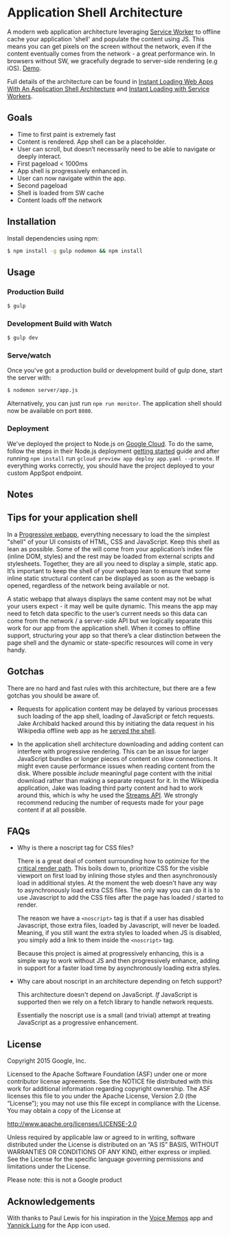 # Application Shell Architecture

A modern web application architecture leveraging [Service Worker](http://www.html5rocks.com/en/tutorials/service-worker/introduction/) to offline cache your application 'shell' and populate the content using JS. This means you can get pixels on the screen without the network, even if the content eventually comes from the network - a great performance win. In browsers without SW, we gracefully degrade to server-side rendering (e.g iOS). [Demo](https://app-shell.appspot.com/).

Full details of the architecture can be found in [Instant Loading Web Apps With An Application Shell Architecture](https://medium.com/@addyosmani/instant-loading-web-apps-with-an-application-shell-architecture-7c0c2f10c73#.a4d09g3j4) and [Instant Loading with Service Workers](https://www.youtube.com/watch?v=jCKZDTtUA2A&feature=youtu.be).

## Goals

* Time to first paint is extremely fast
* Content is rendered. App shell can be a placeholder.
* User can scroll, but doesn’t necessarily need to be able to navigate or deeply interact.
* First pageload < 1000ms
 * App shell is progressively enhanced in.
 * User can now navigate within the app.
* Second pageload
 * Shell is loaded from SW cache
 * Content loads off the network

## Installation

Install dependencies using npm:

```sh
$ npm install -g gulp nodemon && npm install
```

## Usage

### Production Build

```sh
$ gulp
```

### Development Build with Watch

```sh
$ gulp dev
```

### Serve/watch

Once you've got a production build or development build of gulp done, start the
server with:

```sh
$ nodemon server/app.js
```

Alternatively, you can just run `npm run monitor`. The application shell should now be available on port `8080`.

### Deployment

We've deployed the project to Node.js on [Google Cloud](https://cloud.google.com/nodejs/). To do the same, follow the steps in their Node.js deployment [getting started](https://cloud.google.com/nodejs/getting-started/hello-world) guide and after running `npm install` run `gcloud preview app deploy app.yaml --promote`. If everything works correctly, you should have the project deployed to your custom AppSpot endpoint.

## Notes

## Tips for your application shell

In a [Progressive webapp](https://infrequently.org/2015/06/progressive-apps-escaping-tabs-without-losing-our-soul/), everything necessary to load the the simplest "shell" of your UI consists of HTML, CSS and JavaScript. Keep this shell as lean as possible. Some of the will come from your application’s index file (inline DOM, styles) and the rest may be loaded from external scripts and stylesheets. Together, they are all you need to display a simple, static app. It’s important to keep the shell of your webapp lean to ensure that some inline static structural content can be displayed as soon as the webapp is opened, regardless of the network being available or not.

A static webapp that always displays the same content may not be what your users expect - it may well be quite dynamic. This means the app may need to fetch data specific to the user’s current needs so this data can come from the network / a server-side API but we logically separate this work for our app from the application shell. When it comes to offline support, structuring your app so that there’s a clear distinction between the page shell and the dynamic or state-specific resources will come in very handy.

## Gotchas

There are no hard and fast rules with this architecture, but there are a few gotchas you should be aware of.

* Requests for application content may be delayed by various processes such loading of the app shell, loading of JavaScript or fetch requests. Jake Archibald hacked around this by initiating the data request in his Wikipedia offline web app as he [served the shell](https://github.com/jakearchibald/offline-wikipedia/blob/master/public/js/sw/index.js#L59).

* In the application shell architecture downloading and adding content can interfere with progressive rendering. This can be an issue for larger JavaScript bundles or longer pieces of content on slow connections. It might even cause performance issues when reading content from the disk. Where possible *include* meaningful page content with the initial download rather than making a separate request for it. In the Wikipedia application, Jake was loading third party content and had to work around this, which is why he used the [Streams API](https://github.com/jakearchibald/offline-wikipedia/blob/master/public/js/page/views/article.js#L86). We strongly recommend reducing the number of requests made for your page content if at all possible.

## FAQs

* Why is there a noscript tag for CSS files?

    There is a great deal of content surrounding how to optimize for the
    [critical render path](https://developers.google.com/web/fundamentals/performance/critical-rendering-path/?hl=en).
    This boils down to, prioritize CSS for the visible viewport on first load
    by inlining those styles and then asynchronously load in additional styles.
    At the moment the web doesn't have any way to asynchronously load extra CSS
    files. The only way you can do it is to use Javascript to add the CSS files
    after the page has loaded / started to render.

    The reason we have a `<noscript>` tag is that if a user has
    disabled Javascript, those extra files, loaded by Javascript, will never
    be loaded. Meaning, if you still want the extra styles to loaded when JS
    is disabled, you simply add a link to them inside the `<noscript>` tag.

    Because this project is aimed at progressively enhancing, this is a simple
    way to work without JS and then progressively enhance, adding in support
    for a faster load time by asynchronously loading extra styles.

* Why care about noscript in an architecture depending on fetch support?

    This architecture doesn't depend on JavaScript. *If* JavaScript is supported
    then we rely on a fetch library to handle network requests.

    Essentially the noscript use is a small (and trivial) attempt at treating
    JavaScript as a progressive enhancement.

## License

Copyright 2015 Google, Inc.

Licensed to the Apache Software Foundation (ASF) under one or more contributor license agreements. See the NOTICE file distributed with this work for additional information regarding copyright ownership. The ASF licenses this file to you under the Apache License, Version 2.0 (the “License”); you may not use this file except in compliance with the License. You may obtain a copy of the License at

http://www.apache.org/licenses/LICENSE-2.0

Unless required by applicable law or agreed to in writing, software distributed under the License is distributed on an “AS IS” BASIS, WITHOUT WARRANTIES OR CONDITIONS OF ANY KIND, either express or implied. See the License for the specific language governing permissions and limitations under the License.

Please note: this is not a Google product

## Acknowledgements

With thanks to Paul Lewis for his inspiration in the [Voice Memos](https://voice-memos.appspot.com/) app and [Yannick Lung](https://www.iconfinder.com/icons/315148/app_document_file_icon#size=512) for the App icon used.
